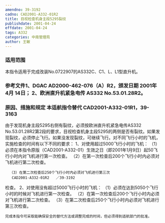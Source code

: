 ```yaml
---
amendno: 39-3192
cadno: CAD2001-A332-01R2
title: 目视检查机身主段5295裂纹
publishdate: 2001-04-24
effdate: 2001-04-24
tags: A332
categories: 中南管理局
author: 王敏
---
```


### 适用范围 
本指令适用于完成改装No.0722907的AS332C、C1、L、L1型直升机。

<!--more-->
### 参考文件1、DGAC AD2000-462-076（A）R2，颁发日期 2001年 4月 14日； 2、欧洲直升机紧急电传 AS332 No.53.01.28R2。

### 原因、措施和规定 本适航指令替代 CAD2001-A332-01R1，39-3163 
由于发现机身主段5295右侧有裂纹，必须按欧洲直升机紧急电传AS332 No.53.01.28R2第2段的要求，目视检查机身主段5295的两侧是否有裂纹。如果发现裂纹，必须停止飞行。如果没发现裂纹，可继续飞行。对不同飞行小时的飞机，实施检查的时间有以下不同的要求： 
    1、对使用超过5000飞行小时的飞机： 
      （1）必须在本指令原版（CAD2001-A332-01）生效之日（即2001年1月9日）起50飞行小时内对飞机进行第一次检查。 
      （2）在第一次检查后200个飞行小时内必须对飞机进行第二次检查。 

      （3）在第二次检查后250个飞行小时内必须对飞机进行第三次
       CAD2001-A332-01R2   ／39-3192 
检查。 
2、对使用没有超过5000飞行小时的飞机： 
      （1）必须在达到5050个飞行小时的时候对飞机进行第一次检查。 
      （2）在第一次检查后200个飞行小时内必须对飞机进行第二次检查。 
      （3）在第二次检查后250个飞行小时内必须对飞机进行第三次检查。 

    完成本指令可采取能确保安全的替代方法或调整完成的时间，但必须得到适航部门的批准。
